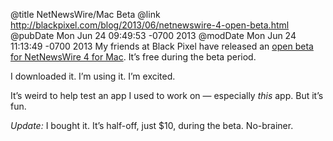 @title NetNewsWire/Mac Beta
@link http://blackpixel.com/blog/2013/06/netnewswire-4-open-beta.html
@pubDate Mon Jun 24 09:49:53 -0700 2013
@modDate Mon Jun 24 11:13:49 -0700 2013
My friends at Black Pixel have released an <a href="http://blackpixel.com/blog/2013/06/netnewswire-4-open-beta.html">open beta for NetNewsWire 4 for Mac</a>. It’s free during the beta period.

I downloaded it. I’m using it. I’m excited.

It’s weird to help test an app I used to work on — especially <em>this</em> app. But it’s fun.

<em>Update:</em> I bought it. It’s half-off, just $10, during the beta. No-brainer.
